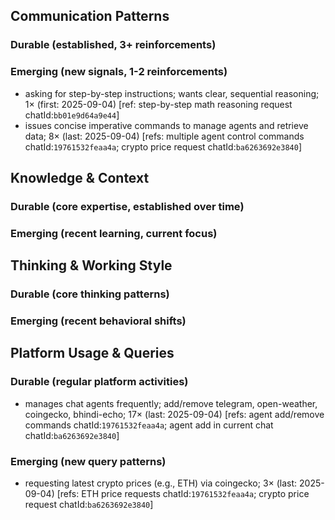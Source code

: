 ## Communication Patterns
### Durable (established, 3+ reinforcements)

### Emerging (new signals, 1-2 reinforcements)
- asking for step-by-step instructions; wants clear, sequential reasoning; 1× (first: 2025-09-04) [ref: step-by-step math reasoning request chatId:`bb01e9d64a9e44`]
- issues concise imperative commands to manage agents and retrieve data; 8× (last: 2025-09-04) [refs: multiple agent control commands chatId:`19761532feaa4a`; crypto price request chatId:`ba6263692e3840`]

## Knowledge & Context
### Durable (core expertise, established over time)

### Emerging (recent learning, current focus)

## Thinking & Working Style
### Durable (core thinking patterns)

### Emerging (recent behavioral shifts)

## Platform Usage & Queries
### Durable (regular platform activities)
- manages chat agents frequently; add/remove telegram, open-weather, coingecko, bhindi-echo; 17× (last: 2025-09-04) [refs: agent add/remove commands chatId:`19761532feaa4a`; agent add in current chat chatId:`ba6263692e3840`]

### Emerging (new query patterns)
- requesting latest crypto prices (e.g., ETH) via coingecko; 3× (last: 2025-09-04) [refs: ETH price requests chatId:`19761532feaa4a`; crypto price request chatId:`ba6263692e3840`]